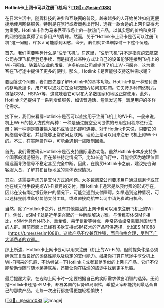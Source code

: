 **Hotlink卡上网卡可以注册飞机吗？[[TG💪+ @esim1088](https://t.me/s/esim1088)]**

在日常生活中，随着科技的进步和互联网的普及，越来越多的人开始关注如何更便捷地使用网络服务。特别是在旅行或者商务出行时，选择一款合适的上网卡显得尤为重要。Hotlink卡作为马来西亚市场上的一款热门产品，以其实惠的价格和良好的网络覆盖赢得了众多用户的青睐。然而，关于“Hotlink卡上网卡是否可以注册飞机”这一问题，许多人可能感到困惑。今天，我们就来详细探讨一下这个问题。

首先，我们需要明确什么是“注册飞机”。在这里，“注册飞机”并不是指真的去航空公司办理飞机票登记手续，而是指通过某种方式让自己的设备能够连接到飞机上的Wi-Fi网络。随着航空业的发展，许多航空公司都提供了机上Wi-Fi服务，这为乘客在飞行途中提供了更多的便利。那么，Hotlink卡是否能够支持这种需求呢？

要回答这个问题，我们首先要了解Hotlink卡的基本功能。Hotlink卡是一种预付费的移动数据卡，用户可以通过它在全球范围内访问互联网。它支持多种网络制式，包括GSM、HSPA+等，这意味着它可以在大多数国家和地区正常使用。此外，Hotlink卡还提供了一系列增值服务，如语音通话、短信发送等，满足用户的多样化需求。

接下来，我们来看看Hotlink卡是否可以直接用于注册飞机上的Wi-Fi。一般来说，机上Wi-Fi的接入方式有两种：一种是通过航空公司提供的专用应用程序进行注册；另一种则是直接输入密码或验证码即可连接。对于Hotlink卡来说，只要它的网络信号稳定，并且能够正常访问互联网，理论上是可以用来注册飞机上的Wi-Fi的。不过，在实际操作中，可能会遇到一些限制因素。

首先，我们需要确认Hotlink卡是否支持国际漫游功能。虽然Hotlink卡本身支持多个国家的漫游服务，但在某些特定情况下，比如长途飞行中，可能会因为地理位置偏远而导致信号不稳定甚至完全中断。因此，在购买Hotlink卡之前，建议先咨询客服人员，了解其在目标地区的具体表现情况。

其次，还需要考虑的是支付方式的问题。大多数航空公司要求用户通过信用卡或其他在线支付手段完成Wi-Fi费用的支付。而Hotlink卡通常是以预付费的形式存在，因此在没有绑定银行账户的情况下，可能会遇到支付障碍。如果遇到这种情况，可以选择提前准备好其他支付工具，或者直接向航空公司申请免费试用机会。

当然，除了Hotlink卡之外，还有其他类型的上网卡也可以用来注册飞机上的Wi-Fi。例如，eSIM卡就是近年来兴起的一种新型解决方案。与传统实体SIM卡相比，eSIM卡具有体积小、重量轻、易于携带等特点，非常适合经常需要跨国旅行的人群。目前市面上已经有多款支持eSIM技术的产品可供选择，比如ESIM1088（https://t.me/s/esim1088）。这款产品不仅兼容性强，而且价格合理，受到了广大消费者的欢迎。

综上所述，Hotlink卡上网卡是可以用来注册飞机上的Wi-Fi的，但前提条件是必须确保其具备良好的网络性能以及稳定的支付能力。如果你打算在旅途中享受机上Wi-Fi带来的乐趣，不妨尝试一下Hotlink卡或者其他类似的上网卡产品。它们不仅能帮助你随时随地保持联系，还能让你在枯燥的旅途中找到更多乐趣。

最后提醒大家，在选购上网卡时一定要根据自己的实际需求做出明智的选择。无论是Hotlink卡还是eSIM卡，都有各自的优势和局限性。希望大家都能找到最适合自己的那款产品，让每一次出行都变得更加轻松愉快！

[[TG💪+ @esim1088](https://t.me/s/esim1088) ![Image](https://i.postimg.cc/4NQfJmqS/Snipaste-2025-05-13-00-14-12.png)]